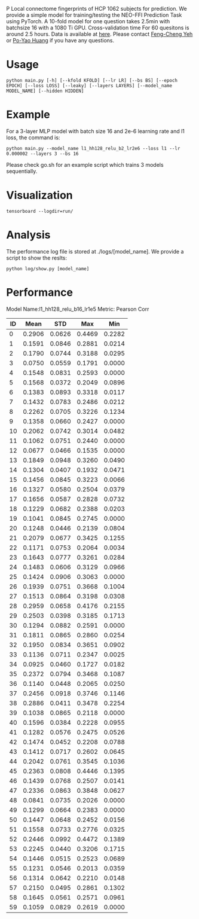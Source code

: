 P
Local connectome fingerprints of HCP 1062 subjects for prediction. We provide a simple model for training/testing the NEO-FFI Prediction Task using PyTorch. A 10-fold model for one question takes 2.5min with batchsize 16 with a 1080 Ti GPU. Cross-validation time For 60 quesitons is around 2.5 hours. Data is available at [here](http://dsi-studio.labsolver.org/download-images/local-connectome-fingerprints-of-hcp-1062-subjects-for-neofac-prediction). Please contact [Feng-Cheng Yeh](mailto:frank.yeh@gmail.com) or [Po-Yao Huang](mailto:poyaoh@cs.cmu.edu) if you have any questions.

# Usage
    python main.py [-h] [--kfold KFOLD] [--lr LR] [--bs BS] [--epoch EPOCH] [--loss LOSS] [--leaky] [--layers LAYERS] [--model_name MODEL_NAME] [--hidden HIDDEN]

# Example
For a 3-layer MLP model with batch size 16 and 2e-6 learning rate and l1 loss, the command is:

    python main.py --model_name l1_hh128_relu_b2_lr2e6 --loss l1 --lr 0.000002 --layers 3 --bs 16
Please check go.sh for an example script which trains 3 models sequentially.

# Visualization
    tensorboard --logdir=run/
    
# Analysis
The performance log file is stored at ./logs/[model_name]. We provide a script to show the reslts:

    python log/show.py [model_name]
    
# Performance
Model Name:l1_hh128_relu_b16_lr1e5
Metric: Pearson Corr


|ID|Mean|STD|Max|Min|
|---|---|---|---|---|
0|0.2906|0.0626|0.4469|0.2282
1|0.1591|0.0846|0.2881|0.0214
2|0.1790|0.0744|0.3188|0.0295
3|0.0750|0.0559|0.1791|0.0000
4|0.1548|0.0831|0.2593|0.0000
5|0.1568|0.0372|0.2049|0.0896
6|0.1383|0.0893|0.3318|0.0117
7|0.1432|0.0783|0.2486|0.0212
8|0.2262|0.0705|0.3226|0.1234
9|0.1358|0.0660|0.2427|0.0000
10|0.2062|0.0742|0.3014|0.0482
11|0.1062|0.0751|0.2440|0.0000
12|0.0677|0.0466|0.1535|0.0000
13|0.1849|0.0948|0.3260|0.0490
14|0.1304|0.0407|0.1932|0.0471
15|0.1456|0.0845|0.3223|0.0066
16|0.1327|0.0580|0.2504|0.0379
17|0.1656|0.0587|0.2828|0.0732
18|0.1229|0.0682|0.2388|0.0203
19|0.1041|0.0845|0.2745|0.0000
20|0.1248|0.0446|0.2139|0.0804
21|0.2079|0.0677|0.3425|0.1255
22|0.1171|0.0753|0.2064|0.0034
23|0.1643|0.0777|0.3261|0.0284
24|0.1483|0.0606|0.3129|0.0966
25|0.1424|0.0906|0.3063|0.0000
26|0.1939|0.0751|0.3668|0.1004
27|0.1513|0.0864|0.3198|0.0308
28|0.2959|0.0658|0.4176|0.2155
29|0.2503|0.0398|0.3185|0.1713
30|0.1294|0.0882|0.2591|0.0000
31|0.1811|0.0865|0.2860|0.0254
32|0.1950|0.0834|0.3651|0.0902
33|0.1136|0.0711|0.2347|0.0025
34|0.0925|0.0460|0.1727|0.0182
35|0.2372|0.0794|0.3468|0.1087
36|0.1140|0.0448|0.2065|0.0250
37|0.2456|0.0918|0.3746|0.1146
38|0.2886|0.0411|0.3478|0.2254
39|0.1038|0.0865|0.2118|0.0000
40|0.1596|0.0384|0.2228|0.0955
41|0.1282|0.0576|0.2475|0.0526
42|0.1474|0.0452|0.2208|0.0788
43|0.1412|0.0717|0.2602|0.0645
44|0.2042|0.0761|0.3545|0.1036
45|0.2363|0.0808|0.4446|0.1395
46|0.1439|0.0768|0.2507|0.0141
47|0.2336|0.0863|0.3848|0.0627
48|0.0841|0.0735|0.2026|0.0000
49|0.1299|0.0664|0.2383|0.0000
50|0.1447|0.0648|0.2452|0.0156
51|0.1558|0.0733|0.2776|0.0325
52|0.2446|0.0992|0.4472|0.1389
53|0.2245|0.0440|0.3206|0.1715
54|0.1446|0.0515|0.2523|0.0689
55|0.1231|0.0546|0.2013|0.0359
56|0.1314|0.0642|0.2210|0.0148
57|0.2150|0.0495|0.2861|0.1302
58|0.1645|0.0561|0.2571|0.0961
59|0.1059|0.0829|0.2619|0.0000
